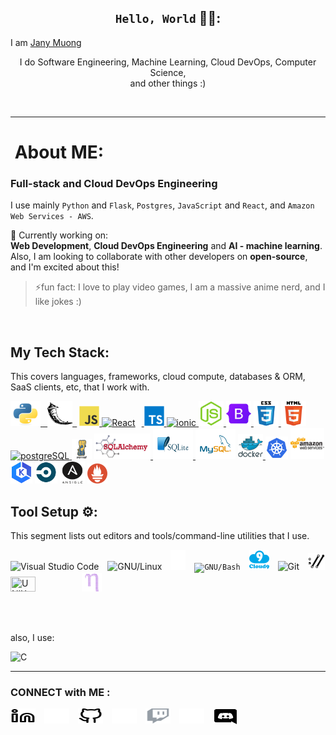 <!-- Hi, I am Jany Muong 👋🏿 -->
<!-- about me -->

<h2 align="center"><code>Hello, World</code> 👋🏿:</h2>

I am [Jany Muong](https://www.github.com/janymuong/)

<p align="center">I do Software Engineering, Machine Learning, Cloud DevOps, Computer Science, <br/>and other things :) </p>

<br>

---
# &nbsp;About ME:

### Full-stack and Cloud DevOps Engineering

I use mainly `Python` and `Flask`, `Postgres`, `JavaScript` and `React`, and `Amazon Web Services - AWS`.

🌱 Currently working on:  
**Web Development**, **Cloud DevOps Engineering** and **AI - machine learning**.      
Also, I am looking to collaborate with other developers on **open-source**, and I'm excited about this!

>⚡fun fact: I love to play video games, I am a massive anime nerd, and I like jokes :)

&nbsp;
## My Tech Stack:

This covers languages, frameworks, cloud compute, databases & ORM, SaaS clients, etc, that I work with.
<p align="left">
  <a href="https://www.python.org" target="_blank">
    <img src="https://raw.githubusercontent.com/devicons/devicon/master/icons/python/python-original.svg" alt="python" width="48" title="Python" height="40"/> </a> 
  <code><a href="https://flask.palletsprojects.com/" target="_blank"> <img src="./img_icons/flask.svg" alt="flask" width="40" height="40" title="Flask" /> </a></code>
  <a href="https://developer.mozilla.org/en-US/docs/Web/JavaScript" target="_blank">
    <img src="https://raw.githubusercontent.com/devicons/devicon/master/icons/javascript/javascript-original.svg" alt="JavaScript" title="JavaScript" width="32" height="32"/> </a>
  <a href="#"> <img title="React" alt="React" width="35px" src="https://cdn.jsdelivr.net/gh/devicons/devicon/icons/react/react-original.svg" style="padding-right:10px;" /> </a>
  <a href="https://developer.mozilla.org/en-US/docs/Web/JavaScript" target="_blank">
    <img src="https://raw.githubusercontent.com/devicons/devicon/master/icons/typescript/typescript-original.svg" alt="typescript" width="32" title="TypeScript" height="32"/> </a>
  <a href="https://ionicframework.com" target="_blank">
    <img src="https://upload.wikimedia.org/wikipedia/commons/d/d1/Ionic_Logo.svg" alt="ionic" width="40" height="40"/>
  </a>
  <a href="https://nodejs.org" target="_blank">
    <img src="https://raw.githubusercontent.com/devicons/devicon/master/icons/nodejs/nodejs-original.svg" alt="nodejs" width="40" height="40" title="NodeJS"/>
  </a>
  <a href="https://www.getbootstrap.com/" target="_blank">
    <img src="https://raw.githubusercontent.com/devicons/devicon/master/icons/bootstrap/bootstrap-original.svg" alt="bootstrap" width="40" title="Bootstrap" height="40"/> </a>
  <a href="https://www.w3schools.com/css/" target="_blank"> 
  <img src="https://raw.githubusercontent.com/devicons/devicon/master/icons/css3/css3-original-wordmark.svg" alt="css3" width="40" title="Cascading Style Sheets/CSS" height="40"/> 
  <a href="https://www.w3.org/html/" target="_blank"> 
    <img src="https://raw.githubusercontent.com/devicons/devicon/master/icons/html5/html5-original-wordmark.svg" alt="html5" title="HTML" width="40" height="40"/>
  </a>
  <!-- <img src="./img_icons/npm.svg" title="Node Package Manager" alt="npm" width="40px"/> -->
  <a href="https://www.postgresql.org/" target="_blank"> 
    <img src="https://www.vectorlogo.zone/logos/postgresql/postgresql-icon.svg" title="PostgreSQL" alt="postgreSQL" width="36" height="36"/>
  </a>
  <img src="./img_icons/psycopg2.png" title="Psycopg2 (DBAPI Adapter)" alt="postgreSQL-dbAPI-adapter" width="32" height="32"/>
  <a href="https://www.sqlalchemy.org/" target="_blank">
  <img src="img_icons/sqlalchemy_series_redo.png" alt="sqlalchemy" width="90" />
  </a>
  <a href="https://www.sqlite.org/" target="_blank"> 
    <img src="./img_icons/sqlite.svg" title="SQLite" alt="sqlite" width="64" height="48"/>
  </a>
  <img src="img_icons/mysql.svg" title="MySQL" alt="mysql" width="64" height="48" />
  <a href="https://www.docker.com" target="_blank">
  <img src="https://raw.githubusercontent.com/devicons/devicon/master/icons/docker/docker-original-wordmark.svg" alt="docker" width="40" height="40"/>
  </a>
  <img src="./img_icons/kubernetes.svg" title="Kubernetes" alt="Kubernetes" width="36" height="36"/>
  <a href="https://aws.amazon.com" target="_blank"> <img src="./img_icons/aws.svg" title="Amazon Web Services" alt="aws" width="54px" height="50px"/> </a>
  <!-- <a href="https://aws.amazon.com" target="_blank"> <img src="https://raw.githubusercontent.com/devicons/devicon/master/icons/amazonwebservices/amazonwebservices-original-wordmark.svg" title="Amazon Web Services" alt="aws" width="48" height="48"/> </a> -->
  <img src="./img_icons/amazon-eks.svg" title="Amazon EKS" alt="eks" width="35" height="35"/>
  <img src="./img_icons/circleci.svg" title="Circle CI" alt="circleci" width="36" height="36"/>
  <img src="./img_icons/ansible.svg" title="Ansible" alt="ansible" width="40" height="35"/>
  <img src="./img_icons/prometheus.svg" title="Prometheus" alt="Prometheus" width="32" height="32"/>
</p>

<!-- <br /><br />-->

## Tool Setup ⚙️:
This segment lists out editors and tools/command-line utilities that I use.
<p align="left"> 
  <img alt="Visual Studio Code" width="30px" height="32" src="https://cdn.jsdelivr.net/gh/devicons/devicon/icons/vscode/vscode-original.svg" style="padding-right:10px;" title="VS Code"/>
  <img alt="GNU/Linux" height="32" title="GNU/Linux" width="32px" src="https://img.icons8.com/color/48/000000/linux--v1.png" style="padding-right:10px;">
  <img src="img_icons/terminal-dark.svg" alt="shell" title="Terminal/Shell" height="32" width="24px" style="padding-right:10px;" />
  <code><img alt="GNU/Bash" title="GNU/Bash" height="32" width="24px" src="https://cdn.jsdelivr.net/gh/devicons/devicon/icons/bash/bash-original.svg" style="padding-right:10px;" /></code>
  <img src="./img_icons/cloud9.svg" alt="al2" title="Amazon Linux 2 Cloud9 IDE" height="32" width="32px" style="padding-right:10px;" />
  <img alt="Git" title="Git" width="26px" src="https://cdn.jsdelivr.net/gh/devicons/devicon/icons/git/git-original.svg" style="padding-right:10px;" />
  <img src="./img_icons/curl.svg" title="Curl" alt="curl" width="27" height="27"/>
  <img src="https://img.shields.io/badge/vim-239120?style=for-the-badge&logo=vim&logoColor=white" style="padding-right:20px;" height="24px" width="40px" title="UNIX Vim" />
  <img alt="gnu-nano" width="32px" height="30px" src="./img_icons/gnu-nano.png" title="GNU nano" style="padding-left:50px;" />
  <!-- <img alt="pycharm" width="24px" src="https://cdn.jsdelivr.net/gh/devicons/devicon/icons/pycharm/pycharm-original.svg" title="PyCharm" style="padding-left:50px;" /> -->
</p>

<br/><br/>
<div>
  <p>also, I use: </p>
  <img title="C Language" alt="C" width="26px" src="https://cdn.jsdelivr.net/gh/devicons/devicon/icons/c/c-original.svg" style="padding-right:10px;" />
  <!-- <img title="Assembly Language" alt="asm" width="22px" src="./img_icons/motherboard.svg" style="padding-right:10px;" /> -->
</div>

<!-- 
### :card_file_box: DATABASES

<div align="left"> 
<img alt="postgres" title="PostgreSQL"width="30px" src="https://cdn.jsdelivr.net/gh/devicons/devicon/icons/postgresql/postgresql-original.svg" style="padding-right:40px;margin-right:35px;" />
<a href="https://www.sqlite.org/" target="_blank"> 
    <img src="https://www.vectorlogo.zone/logos/sqlite/sqlite-icon.svg" title="SQLite" alt="sqlite" width="26px" height="26px" style="padding-right:40px;margin-right:35px;"/>
</a> 
<img alt="MongoDB" width="26px" src="https://cdn.jsdelivr.net/gh/devicons/devicon/icons/mongodb/mongodb-original.svg"style="padding-right:40px;margin-right:35px;" />
  </div>
<!-- <br/><br/> -->

---
### CONNECT with ME :

<p align="left">

<a href="https://www.linkedin.com/in/janymuong/#gh-light-mode-only" target="_blank"><img align="center" src="./img_icons/linkedin-light.svg" title="LinkedIn" alt="@janymuong" height="24" width="40" style="padding-right:10px;" /></a> 
<a href="https://www.linkedin.com/in/janymuong/#gh-dark-mode-only" target="_blank"><img align="center" src="./img_icons/linkedin-dark.svg" title="LinkedIn" alt="@janymuong" height="24" width="40" style="padding-right:10px;" /></a>
<a href="https://github.com/janymuong/janymuong/#gh-light-mode-only" target="_blank"><img align="center" src="./img_icons/github-light.svg" title="GitHub" alt="@janymuong" height="24" width="40" style="padding-right:10px;" /></a>
<a href="https://github.com/janymuong/janymuong/#gh-dark-mode-only" target="_blank"><img align="center" src="./img_icons/github-dark.svg" title="GitHub" alt="@janymuong" height="24" width="40" style="padding-right:10px;" /></a> 
<a href="https://www.twitch.tv/janymuong/#gh-dark-mode-only" target="_blank"><img align="center" src="./img_icons/twitch.svg" title="Twitch" alt="@janymuong" height="24" width="40" style="padding-right:10px;" /></a> 
<a href="https://twitter.com/janymuong/#gh-dark-mode-only" target="_blank"><img align="center" src="./img_icons/twitter-dark.svg" title="Twitter" alt="janymuong" height="24" width="40" style="padding-right:10px;" /></a>
<code><a href="https://discord.com/mu-0#1062/#gh-dark-mode-only" target="_blank"><img align="center" src="./img_icons/discord.svg" title="Dicord" alt="@janymuong" height="24" width="40" style="padding-right:10px;" /></a></code>
</p>

[twitter]: https://twitter.com/janymuong